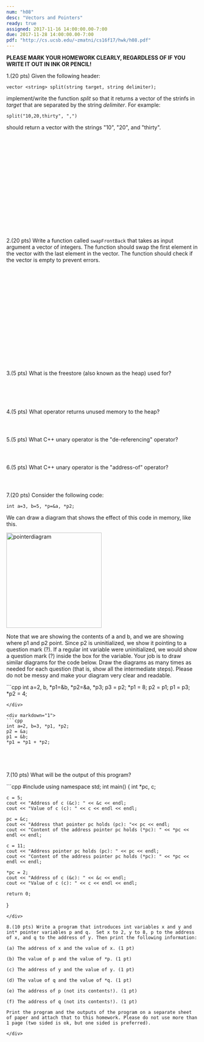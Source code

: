 ```yaml
---
num: "h08"
desc: "Vectors and Pointers"
ready: true
assigned: 2017-11-16 14:00:00.00-7:00
due: 2017-11-28 14:00:00.00-7:00
pdf: "http://cs.ucsb.edu/~zmatni/cs16f17/hwk/h08.pdf"
---
```

<b>PLEASE MARK YOUR HOMEWORK CLEARLY, REGARDLESS OF IF YOU WRITE IT OUT IN INK OR PENCIL!</b>

<div markdown="1">

1.(20 pts) Given the following header:

`vector <string> split(string target, string delimiter);`

implement/write the function *split* so that it returns a vector of the strinfs in *target* that are separated by the string *delimiter*. For example:

`split("10,20,thirty", ",")`

should return a vector with the strings "10", "20", and "thirty".
<div style="margin-bottom:20em"></div>

2.(20 pts) Write a function called `swapFrontBack` that takes as input argument a vector of integers. The function should swap the first element in the vector with the last element in the vector. The function should check if the vector is empty to prevent errors.
<div style="margin-bottom:20em"></div>

<div class="pagebreak"></div>
3.(5 pts) What is the freestore (also known as the heap) used for?
<div style="margin-bottom:6em"></div>

4.(5 pts) What operator returns unused memory to the heap?
<div style="margin-bottom:4em"></div>

5.(5 pts) What C++ unary operator is the "de-referencing" operator?
<div style="margin-bottom:4em"></div>
 
6.(5 pts) What C++ unary operator is the "address-of" operator?
<div style="margin-bottom:4em"></div>
 
7.(20 pts) Consider the following code:

`int a=3, b=5, *p=&a, *p2;`

We can draw a diagram that shows the effect of this code in memory, like this.

<img src="pointerDiagramExample.png" width="250" alt="pointerdiagram" />

Note that we are showing the contents of a and b, and we are showing where p1 and p2 point. Since p2 is uninitialized, we show it pointing to a question mark (?). 
If a regular int variable were uninitialized, we would show a question mark (?) inside the box for the variable.
Your job is to draw similar diagrams for the code below. Draw the diagrams as many times as needed for each question (that is, show all the intermediate steps). Please do not be messy and make your diagram very clear and readable.

<div markdown="1">
```cpp
int a=2, b, *p1=&b, *p2=&a, *p3;
p3 = p2;
*p1 = 8;
p2 = p1;
p1 = p3;
*p2 = 4;



```
</div>

<div markdown="1">
```cpp
int a=2, b=3, *p1, *p2;
p2 = &a;
p1 = &b;
*p1 = *p1 + *p2;





```
</div>

7.(10 pts) What will be the output of this program?

<div markdown="1">
```cpp
#include <iostream>
using namespace std;
int main() {
    int *pc, c;
    
    c = 5;
    cout << "Address of c (&c): " << &c << endl;
    cout << "Value of c (c): " << c << endl << endl;

    pc = &c;    
    cout << "Address that pointer pc holds (pc): "<< pc << endl;
    cout << "Content of the address pointer pc holds (*pc): " << *pc << endl << endl;
    
    c = 11;    
    cout << "Address pointer pc holds (pc): " << pc << endl;
    cout << "Content of the address pointer pc holds (*pc): " << *pc << endl << endl;

    *pc = 2; 
    cout << "Address of c (&c): " << &c << endl;
    cout << "Value of c (c): " << c << endl << endl;

    return 0;
}
```
</div>

8.(10 pts) Write a program that introduces int variables x and y and int* pointer variables p and q.  Set x to 2, y to 8, p to the address of x, and q to the address of y. Then print the following information:

(a) The address of x and the value of x. (1 pt)

(b) The value of p and the value of *p. (1 pt)

(c) The address of y and the value of y. (1 pt)

(d) The value of q and the value of *q. (1 pt)

(e) The address of p (not its contents!). (1 pt)

(f) The address of q (not its contents!). (1 pt)

Print the program and the outputs of the program on a separate sheet of paper and attach that to this homework. Please do not use more than 1 page (two sided is ok, but one sided is preferred).

</div>

